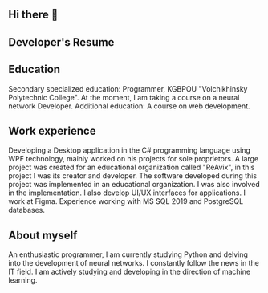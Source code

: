 ## Hi there 👋
## Developer's Resume
## Education
Secondary specialized education: Programmer, KGBPOU "Volchikhinsky Polytechnic College". At the moment, I am taking a course on a neural network Developer. 
Additional education: A course on web development.
## Work experience
Developing a Desktop application in the C# programming language using WPF technology, mainly worked on his projects for sole proprietors. A large project was created for an educational organization called "ReAvix", in this project I was its creator and developer. The software developed during this project was implemented in an educational organization. I was also involved in the implementation. 
I also develop UI/UX interfaces for applications. I work at Figma.
Experience working with MS SQL 2019 and PostgreSQL databases.

## About myself
An enthusiastic programmer, I am currently studying Python and delving into the development of neural networks.
I constantly follow the news in the IT field.
I am actively studying and developing in the direction of machine learning.
<!--
**Marysa123/Marysa123** is a ✨ _special_ ✨ repository because its `README.md` (this file) appears on your GitHub profile.

Here are some ideas to get you started:

- 🔭 I’m currently working on ...
- 🌱 I’m currently learning ...
- 👯 I’m looking to collaborate on ...
- 🤔 I’m looking for help with ...
- 💬 Ask me about ...
- 📫 How to reach me: ...
- 😄 Pronouns: ...
- ⚡ Fun fact: ...
-->
